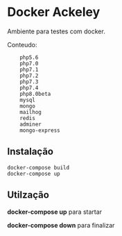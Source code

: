 # Docker Ackeley

Ambiente para testes com docker.

Conteudo:
```
    php5.6
    php7.0
    php7.1
    php7.2
    php7.3
    php7.4
    php8.0beta
    mysql
    mongo
    mailhog
    redis
    adminer
    mongo-express
```

## Instalação
``` 
docker-compose build
docker-compose up
``` 

## Utilzação

**docker-compose up** 
    para startar

    
**docker-compose down** 
    para finalizar

